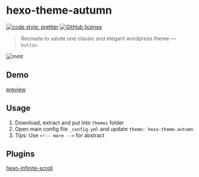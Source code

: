 # hexo-theme-autumn

[![code style: prettier](https://img.shields.io/badge/code_style-prettier-ff69b4.svg)](https://github.com/prettier/prettier)
[![GitHub license](https://img.shields.io/badge/license-MIT-blue.svg)](https://github.com/FrontendSophie/hexo-theme-autumn/blob/master/LICENSE)

> Recreate to salute one classic and elegant wordpress theme — `button`.

![mmt](https://cdn.jsdelivr.net/gh/frontendsophie/hexo-theme-autumn@1.0.0/source/img/cover.png)

## Demo

[preview](http://ssnowy.coding.me/demo-autumn/)

## Usage

1. Download, extract and put into `themes` folder
2. Open main config file `_config.yml` and update `theme: hexo-theme-autumn`
3. Tips: Use `<!-- more -->` for abstract

## Plugins

[hexo-infinite-scroll](https://github.com/FrontendSophie/hexo-infinite-scroll)
